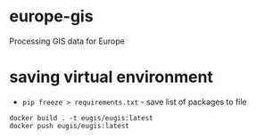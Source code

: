 # europe-gis
Processing GIS data for Europe

# saving virtual environment
- `pip freeze > requirements.txt` - save list of packages to file

```
docker build . -t eugis/eugis:latest
docker push eugis/eugis:latest

```
